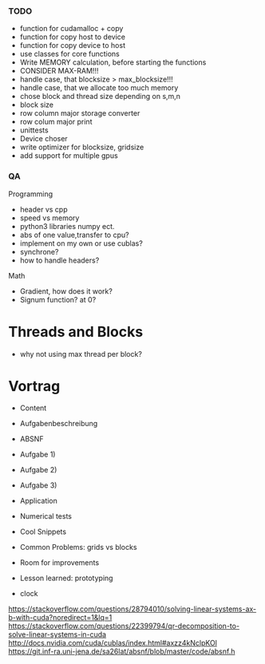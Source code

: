### TODO
- function for cudamalloc + copy
- function for copy host to device
- function for copy device to host
- use classes for core functions
- Write MEMORY calculation, before starting the functions
- CONSIDER MAX-RAM!!!
- handle case, that blocksize > max_blocksize!!!
- handle case, that we allocate too much memory
- chose block and thread size depending on s,m,n
- block size
- row column major storage converter
- row colum major print
- unittests
- Device choser
- write optimizer for blocksize, gridsize
- add support for multiple gpus

### QA
Programming
- header vs cpp
- speed vs memory
- python3 libraries numpy ect.
- abs of one value,transfer to cpu?
- implement on my own or use cublas?
- synchrone?
- how to handle headers?

Math
- Gradient, how does it work?
- Signum function? at 0?


# Threads and Blocks
- why not using max thread per block?

# Vortrag
- Content
- Aufgabenbeschreibung
- ABSNF
- Aufgabe 1)
- Aufgabe 2)
- Aufgabe 3)
- Application
- Numerical tests
- Cool Snippets
- Common Problems: grids vs blocks
- Room for improvements
- Lesson learned: prototyping

- clock

https://stackoverflow.com/questions/28794010/solving-linear-systems-ax-b-with-cuda?noredirect=1&lq=1
https://stackoverflow.com/questions/22399794/qr-decomposition-to-solve-linear-systems-in-cuda
http://docs.nvidia.com/cuda/cublas/index.html#axzz4kNclpKOl
https://git.inf-ra.uni-jena.de/sa26lat/absnf/blob/master/code/absnf.h